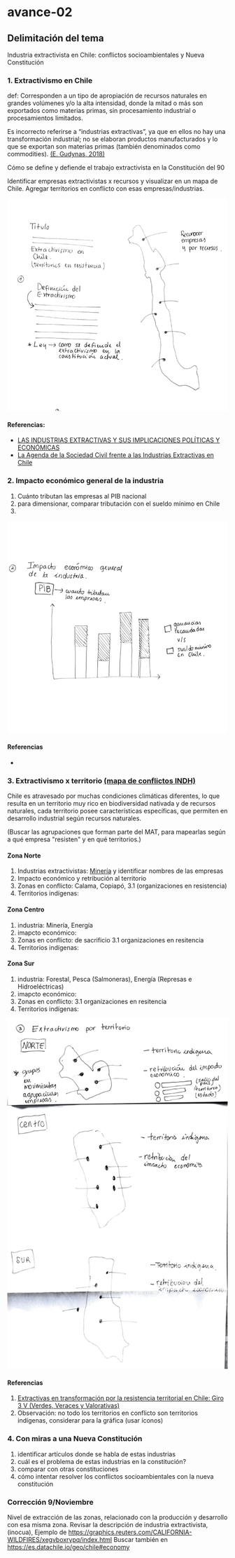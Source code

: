 # avance-02

## Delimitación del tema 
Industria extractivista en Chile: conflictos socioambientales y Nueva Constitución

### 1. Extractivismo en Chile
def: Corresponden a un tipo de apropiación de recursos naturales en grandes volúmenes y/o la alta intensidad, donde la mitad o más son exportados como materias primas, sin procesamiento industrial o procesamientos limitados. 

Es incorrecto referirse a “industrias extractivas”, ya que en ellos no hay una transformación industrial; no se elaboran productos manufacturados y lo que se exportan son materias primas (también denominados como commodities). [(E. Gudynas, 2018)](http://gudynas.com/wp-content/uploads/GudynasExtractivismosConceptoViolenciasFuhem18.pdf)

Cómo se define y defiende el trabajo extractivista en la Constitución del 90

Identificar empresas extractivistas x recursos y visualizar en un mapa de Chile. Agregar territorios en conflicto con esas empresas/industrias.

![boceto1](https://github.com/extra-activista/avance-02/blob/main/img/punto%201_Mesa%20de%20trabajo%201.png)

#### Referencias: 
- [LAS INDUSTRIAS EXTRACTIVAS Y SUS IMPLICACIONES POLÍTICAS Y ECONÓMICAS](https://scielo.conicyt.cl/pdf/rei/v45n174/art04.pdf)
- [La Agenda de la Sociedad Civil frente a las Industrias Extractivas en Chile](https://redextractivas.org/wp-content/uploads/2017/08/Reporte-Chile.pdf)

### 2. Impacto económico general de la industria
1. Cuánto tributan las empresas al PIB nacional
2. para dimensionar, comparar tributación con el sueldo mínimo en Chile
3. 

![boceto2](https://github.com/extra-activista/avance-02/blob/main/img/punto%202_Mesa%20de%20trabajo%201.png)

#### Referencias
- 

### 3. Extractivismo x territorio [(mapa de conflictos INDH)](https://bibliotecadigital.indh.cl/bitstream/handle/123456789/478/mapa-conflictos.pdf?sequence=4)
Chile es atravesado por muchas condiciones climáticas diferentes, lo que resulta en un territorio muy rico en biodiversidad nativada y de recursos naturales, cada territorio posee características específicas, que permiten en desarrollo industrial según recursos naturales. 

(Buscar las agrupaciones que forman parte del MAT, para mapearlas según a qué empresa "resisten" y en qué territorios.)

#### Zona Norte
1. Industrias extractivistas: [Minería](https://www.sonami.cl/mapaminero/) y identificar nombres de las empresas
2. Impacto económico y retribución al territorio
3. Zonas en conflicto: Calama, Copiapó, 
3.1 (organizaciones en resistencia)
4. Territorios indígenas: 

#### Zona Centro
1. industria: Minería, Energía
2. imapcto económico: 
3. Zonas en conflicto: de sacrificio
3.1 organizaciones en resitencia
4. Territorios indígenas: 

#### Zona Sur
1. industria: Forestal, Pesca (Salmoneras), Energía (Represas e Hidroeléctricas)
2. imapcto económico: 
3. Zonas en conflicto: 
3.1 organizaciones en resitencia
4. Territorios indígenas: 

![boceto3](https://github.com/extra-activista/avance-02/blob/main/img/punto%203_Mesa%20de%20trabajo%201_Mesa%20de%20trabajo%201.png)

#### Referencias
1. [Extractivas en transformación por la resistencia territorial en Chile: Giro 3 V (Verdes, Veraces y Valorativas)](https://scielo.conicyt.cl/pdf/polis/v16n48/0718-6568-polis-16-48-00291.pdf)
2. Observación: no todo los territorios en conflicto son territorios indígenas, considerar para la gráfica (usar íconos)

### 4. Con miras a una Nueva Constitución
1. identificar artículos donde se habla de estas industrias
2. cuál es el problema de estas industrias en la constitución?
3. comparar con otras constituciones
4. cómo intentar resolver los conflictos socioambientales con la nueva constitución

### Corrección 9/Noviembre 
Nivel de extracción de las zonas, relacionado con la producción y desarrollo con esa misma zona. 
Revisar la descripción de industria extractivista, (inocua), 
Ejemplo de https://graphics.reuters.com/CALIFORNIA-WILDFIRES/xegvboxrypq/index.html
Buscar también en https://es.datachile.io/geo/chile#economy

           
